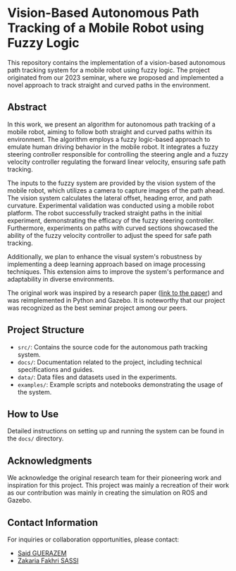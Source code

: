 # Vision-Based Autonomous Path Tracking of a Mobile Robot using Fuzzy Logic

This repository contains the implementation of a vision-based autonomous path tracking system for a mobile robot using fuzzy logic. The project originated from our 2023 seminar, where we proposed and implemented a novel approach to track straight and curved paths in the environment.

## Abstract

In this work, we present an algorithm for autonomous path tracking of a mobile robot, aiming to follow both straight and curved paths within its environment. The algorithm employs a fuzzy logic-based approach to emulate human driving behavior in the mobile robot. It integrates a fuzzy steering controller responsible for controlling the steering angle and a fuzzy velocity controller regulating the forward linear velocity, ensuring safe path tracking.

The inputs to the fuzzy system are provided by the vision system of the mobile robot, which utilizes a camera to capture images of the path ahead. The vision system calculates the lateral offset, heading error, and path curvature. Experimental validation was conducted using a mobile robot platform. The robot successfully tracked straight paths in the initial experiment, demonstrating the efficacy of the fuzzy steering controller. Furthermore, experiments on paths with curved sections showcased the ability of the fuzzy velocity controller to adjust the speed for safe path tracking.

Additionally, we plan to enhance the visual system's robustness by implementing a deep learning approach based on image processing techniques. This extension aims to improve the system's performance and adaptability in diverse environments.

The original work was inspired by a research paper ([link to the paper](https://ieeexplore.ieee.org/document/7053862)) and was reimplemented in Python and Gazebo. It is noteworthy that our project was recognized as the best seminar project among our peers.

## Project Structure

- `src/`: Contains the source code for the autonomous path tracking system.
- `docs/`: Documentation related to the project, including technical specifications and guides.
- `data/`: Data files and datasets used in the experiments.
- `examples/`: Example scripts and notebooks demonstrating the usage of the system.

## How to Use

Detailed instructions on setting up and running the system can be found in the `docs/` directory.

## Acknowledgments

We acknowledge the original research team for their pioneering work and inspiration for this project. This project was mainly a recreation of their work as our contribution was mainly in creating the simulation on ROS and Gazebo.

## Contact Information

For inquiries or collaboration opportunities, please contact:
- [Said GUERAZEM](mailto:said.guerazem@g.enp.edu.dz)
- [Zakaria Fakhri SASSI](mailto:zakaria_fakhri.sassi@g.enp.edu.dz )

